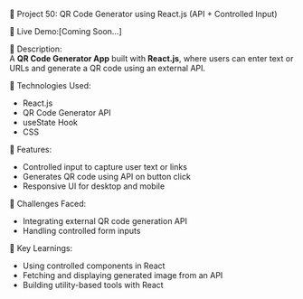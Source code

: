 📱 Project 50: QR Code Generator using React.js (API + Controlled Input)

🔗 Live Demo:[Coming Soon...]

📄 Description:  
A **QR Code Generator App** built with **React.js**, where users can enter text or URLs and generate a QR code using an external API.

🔧 Technologies Used:

- React.js
- QR Code Generator API
- useState Hook
- CSS

🌟 Features:

- Controlled input to capture user text or links
- Generates QR code using API on button click
- Responsive UI for desktop and mobile

🚀 Challenges Faced:

- Integrating external QR code generation API
- Handling controlled form inputs

🎯 Key Learnings:

- Using controlled components in React
- Fetching and displaying generated image from an API
- Building utility-based tools with React
